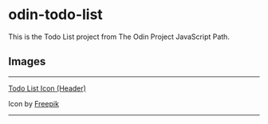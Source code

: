 # odin-todo-list
This is the Todo List project from The Odin Project JavaScript Path.

## Images
---
[Todo List Icon (Header)](https://www.flaticon.com/free-icon/to-do-list_2387635?term=to+do+list+check&page=1&position=1&origin=search&related_id=2387635)

Icon by [Freepik](https://www.flaticon.com/authors/freepik)

---